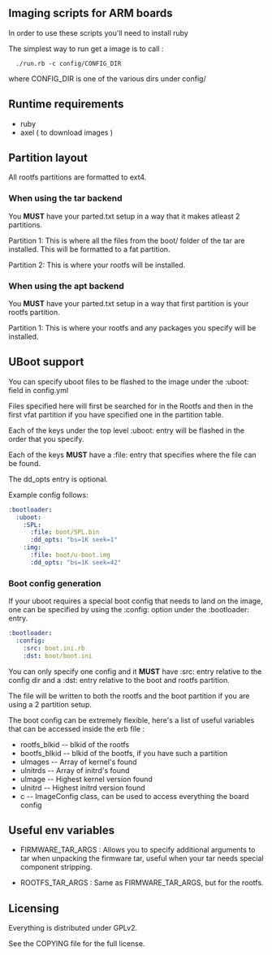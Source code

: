 ## Imaging scripts for ARM boards ##

In order to use these scripts you'll need to install ruby

The simplest way to run get a image is to call :

```
  ./run.rb -c config/CONFIG_DIR
```

where CONFIG_DIR is one of the various dirs under config/

## Runtime requirements ##

* ruby
* axel ( to download images )

## Partition layout ##

All rootfs partitions are formatted to ext4.

### When using the tar backend ###

You **MUST** have your parted.txt setup in a way that it makes atleast 2 partitions.

Partition 1: This is where all the files from the boot/ folder of the tar
             are installed. This will be formatted to a fat partition.

Partition 2: This is where your rootfs will be installed.

### When using the apt backend ###

You **MUST** have your parted.txt setup in a way that first partition is your rootfs
partition.

Partition 1: This is where your rootfs and any packages you specify
             will be installed.

## UBoot support ##

You can specify uboot files to be flashed to the image under the :uboot:
field in config.yml

Files specified here will first be searched for in the Rootfs and then in
the first vfat partition if you have specified one in the partition table.

Each of the keys under the top level :uboot: entry will
be flashed in the order that you specify.

Each of the keys **MUST** have a :file: entry that specifies where the file
can be found.

The dd_opts entry is optional.

Example config follows:

```yml
:bootloader:
  :uboot:
    :SPL:
      :file: boot/SPL.bin
      :dd_opts: "bs=1K seek=1"
    :img:
      :file: boot/u-boot.img
      :dd_opts: "bs=1K seek=42"
```

### Boot config generation ###

If your uboot requires a special boot config that needs to land on the image,
one can be specified by using the :config: option under the :bootloader: entry.

```yml
:bootloader:
  :config:
    :src: boot.ini.rb
    :dst: boot/boot.ini
```
You can only specify one config and it **MUST** have :src: entry relative to the
config dir and a :dst: entry relative to the boot and rootfs partition.

The file will be written to both the rootfs and the boot partition if you are using
a 2 partition setup.

The boot config can be extremely flexible, here's a list of useful variables that
can be accessed inside the erb file :

* rootfs_blkid -- blkid of the rootfs
* bootfs_blkid -- blkid of the bootfs, if you have such a partition
* uImages      -- Array of kernel's found
* uInitrds     -- Array of initrd's found
* uImage       -- Highest kernel version found
* uInitrd      -- Highest initrd version found
* c            -- ImageConfig class, can be used to access everything the board config

## Useful env variables ##

* FIRMWARE_TAR_ARGS : Allows you to specify additional arguments to tar when unpacking the firmware tar, useful when your tar needs special component stripping.

* ROOTFS_TAR_ARGS : Same as FIRMWARE_TAR_ARGS, but for the rootfs.

## Licensing ##

Everything is distributed under GPLv2.

See the COPYING file for the full license.
